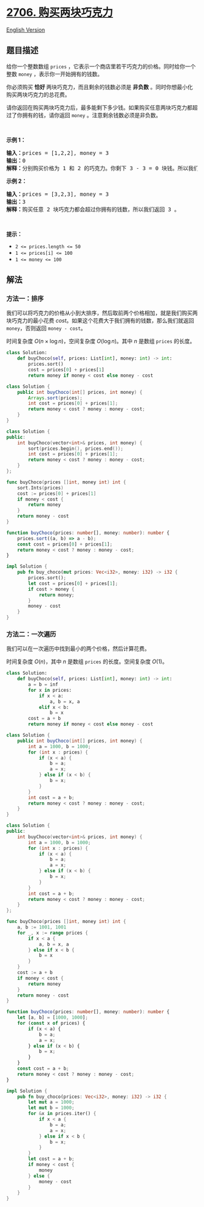 # [2706. 购买两块巧克力](https://leetcode.cn/problems/buy-two-chocolates)

[English Version](/solution/2700-2799/2706.Buy%20Two%20Chocolates/README_EN.md)

<!-- tags:数组,排序 -->

## 题目描述

<!-- 这里写题目描述 -->

<p>给你一个整数数组&nbsp;<code>prices</code>&nbsp;，它表示一个商店里若干巧克力的价格。同时给你一个整数&nbsp;<code>money</code>&nbsp;，表示你一开始拥有的钱数。</p>

<p>你必须购买 <strong>恰好&nbsp;</strong>两块巧克力，而且剩余的钱数必须是 <strong>非负数</strong>&nbsp;。同时你想最小化购买两块巧克力的总花费。</p>

<p>请你返回在购买两块巧克力后，最多能剩下多少钱。如果购买任意两块巧克力都超过了你拥有的钱，请你返回 <code>money</code>&nbsp;。注意剩余钱数必须是非负数。</p>

<p>&nbsp;</p>

<p><strong>示例 1：</strong></p>

<pre><b>输入：</b>prices = [1,2,2], money = 3
<b>输出：</b>0
<b>解释：</b>分别购买价格为 1 和 2 的巧克力。你剩下 3 - 3 = 0 块钱。所以我们返回 0 。
</pre>

<p><strong>示例 2：</strong></p>

<pre><b>输入：</b>prices = [3,2,3], money = 3
<b>输出：</b>3
<b>解释：</b>购买任意 2 块巧克力都会超过你拥有的钱数，所以我们返回 3 。
</pre>

<p>&nbsp;</p>

<p><strong>提示：</strong></p>

<ul>
	<li><code>2 &lt;= prices.length &lt;= 50</code></li>
	<li><code>1 &lt;= prices[i] &lt;= 100</code></li>
	<li><code>1 &lt;= money &lt;= 100</code></li>
</ul>

## 解法

### 方法一：排序

我们可以将巧克力的价格从小到大排序，然后取前两个价格相加，就是我们购买两块巧克力的最小花费 $cost$。如果这个花费大于我们拥有的钱数，那么我们就返回 `money`，否则返回 `money - cost`。

时间复杂度 $O(n \times \log n)$，空间复杂度 $O(\log n)$。其中 $n$ 是数组 `prices` 的长度。

<!-- tabs:start -->

```python
class Solution:
    def buyChoco(self, prices: List[int], money: int) -> int:
        prices.sort()
        cost = prices[0] + prices[1]
        return money if money < cost else money - cost
```

```java
class Solution {
    public int buyChoco(int[] prices, int money) {
        Arrays.sort(prices);
        int cost = prices[0] + prices[1];
        return money < cost ? money : money - cost;
    }
}
```

```cpp
class Solution {
public:
    int buyChoco(vector<int>& prices, int money) {
        sort(prices.begin(), prices.end());
        int cost = prices[0] + prices[1];
        return money < cost ? money : money - cost;
    }
};
```

```go
func buyChoco(prices []int, money int) int {
	sort.Ints(prices)
	cost := prices[0] + prices[1]
	if money < cost {
		return money
	}
	return money - cost
}
```

```ts
function buyChoco(prices: number[], money: number): number {
    prices.sort((a, b) => a - b);
    const cost = prices[0] + prices[1];
    return money < cost ? money : money - cost;
}
```

```rust
impl Solution {
    pub fn buy_choco(mut prices: Vec<i32>, money: i32) -> i32 {
        prices.sort();
        let cost = prices[0] + prices[1];
        if cost > money {
            return money;
        }
        money - cost
    }
}
```

<!-- tabs:end -->

### 方法二：一次遍历

我们可以在一次遍历中找到最小的两个价格，然后计算花费。

时间复杂度 $O(n)$，其中 $n$ 是数组 `prices` 的长度。空间复杂度 $O(1)$。

<!-- tabs:start -->

```python
class Solution:
    def buyChoco(self, prices: List[int], money: int) -> int:
        a = b = inf
        for x in prices:
            if x < a:
                a, b = x, a
            elif x < b:
                b = x
        cost = a + b
        return money if money < cost else money - cost
```

```java
class Solution {
    public int buyChoco(int[] prices, int money) {
        int a = 1000, b = 1000;
        for (int x : prices) {
            if (x < a) {
                b = a;
                a = x;
            } else if (x < b) {
                b = x;
            }
        }
        int cost = a + b;
        return money < cost ? money : money - cost;
    }
}
```

```cpp
class Solution {
public:
    int buyChoco(vector<int>& prices, int money) {
        int a = 1000, b = 1000;
        for (int x : prices) {
            if (x < a) {
                b = a;
                a = x;
            } else if (x < b) {
                b = x;
            }
        }
        int cost = a + b;
        return money < cost ? money : money - cost;
    }
};
```

```go
func buyChoco(prices []int, money int) int {
	a, b := 1001, 1001
	for _, x := range prices {
		if x < a {
			a, b = x, a
		} else if x < b {
			b = x
		}
	}
	cost := a + b
	if money < cost {
		return money
	}
	return money - cost
}
```

```ts
function buyChoco(prices: number[], money: number): number {
    let [a, b] = [1000, 1000];
    for (const x of prices) {
        if (x < a) {
            b = a;
            a = x;
        } else if (x < b) {
            b = x;
        }
    }
    const cost = a + b;
    return money < cost ? money : money - cost;
}
```

```rust
impl Solution {
    pub fn buy_choco(prices: Vec<i32>, money: i32) -> i32 {
        let mut a = 1000;
        let mut b = 1000;
        for &x in prices.iter() {
            if x < a {
                b = a;
                a = x;
            } else if x < b {
                b = x;
            }
        }
        let cost = a + b;
        if money < cost {
            money
        } else {
            money - cost
        }
    }
}
```

<!-- tabs:end -->

<!-- end -->
